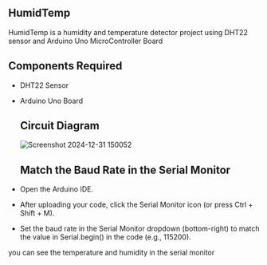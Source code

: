 ## HumidTemp
HumidTemp is a humidity and temperature detector project using DHT22 sensor and Arduino Uno MicroController Board

## Components Required
- DHT22 Sensor
- Arduino Uno Board

  ## Circuit Diagram

  ![Screenshot 2024-12-31 150052](https://github.com/user-attachments/assets/196a3be9-cb4f-4f6e-83f5-34a41c156905)

  ## Match the Baud Rate in the Serial Monitor

- Open the Arduino IDE.
- After uploading your code, click the Serial Monitor icon (or press Ctrl + Shift + M).
- Set the baud rate in the Serial Monitor dropdown (bottom-right) to match the value in Serial.begin() in the code (e.g., 115200).

 you can see the temperature and humidity in the serial monitor
